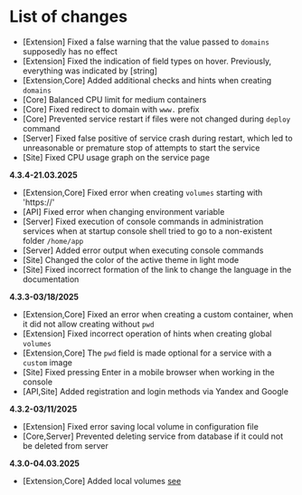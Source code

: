 # List of changes

- [Extension] Fixed a false warning that the value passed to `domains` supposedly has no effect
- [Extension] Fixed the indication of field types on hover. Previously, everything was indicated by [string]
- [Extension,Core] Added additional checks and hints when creating `domains`
- [Core] Balanced CPU limit for medium containers
- [Core] Fixed redirect to domain with `www.` prefix
- [Core] Prevented service restart if files were not changed during `deploy` command
- [Server] Fixed false positive of service crash during restart, which led to unreasonable or premature stop of attempts to start the service
- [Site] Fixed CPU usage graph on the service page

**4.3.4-21.03.2025**

- [Extension,Core] Fixed error when creating `volumes` starting with 'https://'
- [API] Fixed error when changing environment variable
- [Server] Fixed execution of console commands in administration services when at startup console shell tried to go to a non-existent folder `/home/app`
- [Server] Added error output when executing console commands
- [Site] Changed the color of the active theme in light mode
- [Site] Fixed incorrect formation of the link to change the language in the documentation

**4.3.3-03/18/2025**

- [Extension,Core] Fixed an error when creating a custom container, when it did not allow creating without `pwd`
- [Extension] Fixed incorrect operation of hints when creating global `volumes`
- [Extension,Core] The `pwd` field is made optional for a service with a `custom` image
- [Site] Fixed pressing Enter in a mobile browser when working in the console
- [API,Site] Added registration and login methods via Yandex and Google

**4.3.2-03/11/2025**

- [Extension] Fixed error saving local volume in configuration file
- [Core,Server] Prevented deleting service from database if it could not be deleted from server

**4.3.0-04.03.2025**

- [Extension,Core] Added local volumes [see](https://conhos.ru/docs/ConfigFile.md#volumes)
